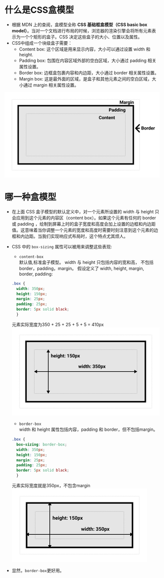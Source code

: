 # 什么是CSS盒模型

- 根据 MDN 上的查阅，盒模型全称 **CSS 基础框盒模型（CSS basic box model）**。当对一个文档进行布局的时候，浏览器的渲染引擎会将所有元素表示为一个个矩形的盒子。CSS 决定这些盒子的大小、位置以及属性。
- CSS中组成一个块级盒子需要：
    - Content box: 这个区域是用来显示内容，大小可以通过设置 width 和 height.
    - Padding box: 包围在内容区域外部的空白区域，大小通过 padding 相关属性设置。
    - Border box: 边框盒包裹内容和内边距，大小通过 border 相关属性设置。
    - Margin box: 这是最外面的区域，是盒子和其他元素之间的空白区域，大小通过 margin 相关属性设置。

![盒模型](images/box-model.png)

# 哪一种盒模型

- 在上面 CSS 盒子模型的默认定义中，对一个元素所设置的 width 与 height 只会应用到这个元素的内容区（content box）。如果这个元素有任何的 border 或 padding
  ，绘制到屏幕上时的盒子宽度和高度会加上设置的边框和内边距值。这意味着当你调整一个元素的宽度和高度时需要时刻注意到这个元素的边框和内边距。当我们实现响应式布局时，这个特点尤其烦人。
- CSS 中的 `box-sizing` 属性可以被用来调整这些表现:
    - `content-box`  
      默认值,标准盒子模型。 width 与 height 只包括内容的宽和高， 不包括 border，padding，margin。 假设定义了 width, height, margin, border, padding:

  ```css
  .box {
    width: 350px;
    height: 150px;
    margin: 25px;
    padding: 25px;
    border: 5px solid black;
    }
  ```
  元素实际宽度为350 + 25 + 25 + 5 + 5 = 410px
  ![content-box](images/content-box.png)

    - `border-box`  
      width 和 height 属性包括内容，padding 和 border，但不包括margin。
  ```css
  .box {
    box-sizing: border-box;
    width: 350px;
    height: 150px;
    margin: 25px;
    padding: 25px;
    border: 5px solid black;
    }
  ```
  元素实际宽度就是350px，不包含margin  
  ![border-box](images/border-box.png)
- 显然，`border-box`更好用。